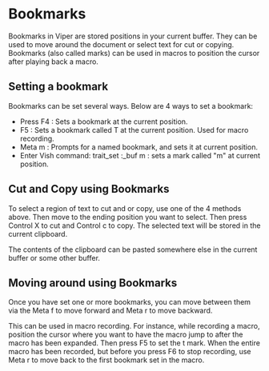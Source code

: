 # Bookmarks

Bookmarks in Viper are stored positions in your current buffer. They can be used
to move around the document or select text for cut or copying. Bookmarks (also called marks) 
can be used in macros to position the cursor after playing back a macro.


## Setting a bookmark

Bookmarks can be set several ways. Below are 4 ways to set a bookmark:

- Press F4 :  Sets a bookmark at the current position.
- F5 : Sets a bookmark called T at the current position. Used for macro recording.
- Meta m : Prompts for a named bookmark, and sets it at current position.
- Enter Vish command: trait_set :_buf m : sets a mark called "m" at current position.


## Cut and Copy using Bookmarks

To select a region of text to cut and or copy, use one of the 4 methods above. Then move to 
the ending position you want to select. Then press Control X to cut
and Control c to copy. The selected text
will be stored in the current clipboard.

The contents of the clipboard can be pasted somewhere else in the current 
buffer or some other buffer.

## Moving around using Bookmarks

Once you have set one or more bookmarks,
you can move between them via the Meta f to move forward and Meta r 
to move backward.

This can be used in macro recording. For instance,
while recording a macro, position the cursor where you want
to have the macro jump to after the macro has been expanded. Then press F5 to 
set the t mark. When the entire macro has been recorded, but before
you press F6 to stop recording, use Meta r to move back to  the first bookmark set
in the macro.



